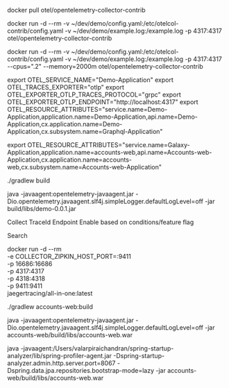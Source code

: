 docker pull otel/opentelemetry-collector-contrib

docker run -d --rm -v ~/dev/demo/config.yaml:/etc/otelcol-contrib/config.yaml -v ~/dev/demo/example.log:/example.log -p 4317:4317 otel/opentelemetry-collector-contrib

docker run -d --rm -v ~/dev/demo/config.yaml:/etc/otelcol-contrib/config.yaml -v ~/dev/demo/example.log:/example.log -p 4317:4317 --cpus=".2" --memory=2000m otel/opentelemetry-collector-contrib

export OTEL_SERVICE_NAME="Demo-Application"
export OTEL_TRACES_EXPORTER="otlp"
export OTEL_EXPORTER_OTLP_TRACES_PROTOCOL="grpc"
export OTEL_EXPORTER_OTLP_ENDPOINT="http://localhost:4317"
export OTEL_RESOURCE_ATTRIBUTES="service.name=Demo-Application,application.name=Demo-Application,api.name=Demo-Application,cx.application.name=Demo-Application,cx.subsystem.name=Graphql-Application"

export OTEL_RESOURCE_ATTRIBUTES="service.name=Galaxy-Application,application.name=accounts-web,api.name=Accounts-web-Application,cx.application.name=accounts-web,cx.subsystem.name=Accounts-web-Application"


./gradlew build

java -javaagent:opentelemetry-javaagent.jar -Dio.opentelemetry.javaagent.slf4j.simpleLogger.defaultLogLevel=off -jar build/libs/demo-0.0.1.jar

Collect TraceId
Endpoint
Enable based on conditions/feature flag

Search

docker run -d --rm \
  -e COLLECTOR_ZIPKIN_HOST_PORT=:9411 \
  -p 16686:16686 \
  -p 4317:4317 \
  -p 4318:4318 \
  -p 9411:9411 \
  jaegertracing/all-in-one:latest


./gradlew accounts-web:build

java -javaagent:opentelemetry-javaagent.jar -Dio.opentelemetry.javaagent.slf4j.simpleLogger.defaultLogLevel=off -jar accounts-web/build/libs/accounts-web.war


java -javaagent:/Users/valarpiraichandran/spring-startup-analyzer/lib/spring-profiler-agent.jar -Dspring-startup-analyzer.admin.http.server.port=8067 -Dspring.data.jpa.repositories.bootstrap-mode=lazy -jar accounts-web/build/libs/accounts-web.war


